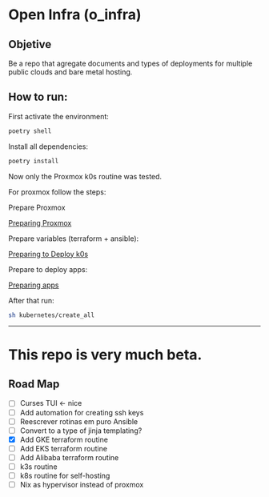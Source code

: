 # Open Infra (o_infra)

## Objetive

Be a repo that agregate documents and types of deployments for multiple public clouds and bare metal hosting.

## How to run:
First activate the environment:
```bash
poetry shell
```
Install all dependencies:
```bash
poetry install
```

Now only the Proxmox k0s routine was tested.

For proxmox follow the steps:

Prepare Proxmox

[Preparing Proxmox](docs/preparing_proxmox.md)

Prepare variables (terraform + ansible):

[Preparing to Deploy k0s](docs/preparing_variables_for_k0s.md)

Prepare to deploy apps:

[Preparing apps](docs/preparing_variables_apps.md)

After that run:


```bash
sh kubernetes/create_all
```

---
# This repo is very much beta.

## Road Map

- [ ] Curses TUI <- nice
- [ ] Add automation for creating ssh keys
- [ ] Reescrever rotinas em puro Ansible
- [ ] Convert to a type of jinja templating?
- [x] Add GKE terraform routine
- [ ] Add EKS terraform routine
- [ ] Add Alibaba terraform routine
- [ ] k3s routine
- [ ] k8s routine for self-hosting
- [ ] Nix as hypervisor instead of proxmox
